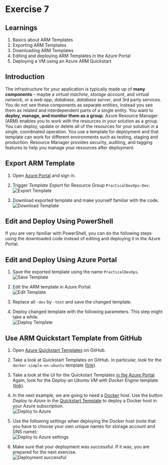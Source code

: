 # Exercise 7


## Learnings

1. Basics about ARM Templates
1. Exporting ARM Templates
1. Downloading ARM Templates
1. Editing and deploying ARM Templates in the Azure Portal
1. Deploying a VM using an Azure ARM Quickstart

## Introduction

The infrastructure for your application is typically made up of **many components** – maybe a *virtual machine*, *storage account*, and *virtual network*, or a *web app*, *database*, *database server*, and 3rd party services. You do not see these components as separate entities, instead you see them as related and interdependent parts of a single entity. You want to **deploy, manage, and monitor them as a group**. Azure Resource Manager (ARM) enables you to work with the resources in your solution as a group. You can deploy, update or delete all of the resources for your solution in a single, coordinated operation. You use a template for deployment and that template can work for different environments such as testing, staging and production. Resource Manager provides security, auditing, and tagging features to help you manage your resources after deployment.

## Export ARM Template

1. Open [Azure Portal](https://portal.azure.com) and sign in.

1. Trigger *Template Export* for Resource Group `PracticalDevOps-Dev`:<br/>
   ![Export Template](img/azure-export-template.png)

1. Download exported template and make yourself familiar with the code.<br/>
   ![Download Template](img/azure-template-download.png)


## Edit and Deploy Using PowerShell

If you are very familiar with PowerShell, you can do the following steps using the downloaded code instead of editing and deploying it in the Azure Portal.


## Edit and Deploy Using Azure Portal

1. Save the exported template using the name `PracticalDevOps`.<br/>
   ![Save Template](img/azure-save-template.png)

1. Edit the ARM template in Azure Portal.<br/>
   ![Edit Template](img/azure-edit-template.png)
   
1. Replace all `-dev` by `-test` and save the changed template.

1. Deploy changed template with the following parameters. This step might take a while.<br/>
   ![Deploy Template](img/azure-deploy-template.png)
   

## Use ARM Quickstart Template from GitHub

1. Open [Azure Quickstart Templates](https://github.com/Azure/azure-quickstart-templates/tree/master/) on GitHub.

1. Take a look at Quickstart Templates on GitHub. In particular, look for the `docker-simple-on-ubuntu` template ([link](https://github.com/Azure/azure-quickstart-templates/tree/master/docker-simple-on-ubuntu)).

1. Take a look at the UI for the Quickstart Templates [in the Azure Portal](https://azure.microsoft.com/en-us/documentation/templates/). Again, look for the *Deploy an Ubuntu VM with Docker Engine* template ([link](https://azure.microsoft.com/en-us/documentation/templates/docker-simple-on-ubuntu/)). 

1. In the next example, we are going to need a [Docker](https://www.docker.com/) host. Use the button *Deploy to Azure* in the [Quickstart Template](https://github.com/Azure/azure-quickstart-templates/tree/master/docker-simple-on-ubuntu) to deploy a Docker host in your Azure subscription.<br/>
   ![Deploy to Azure](img/deploy-to-azure.png)

1. Use the following settings when deploying the Docker host (note that you have to choose your own unique names for storage account and DNS name):<br/>
   ![Deploy to Azure settings](img/deploy-to-azure-settings.png)

1. Make sure that your deployment was successful. If it was, you are prepared for the next exercise.<br/>
   ![Deployment successful](img/deployment-successful.png)

   